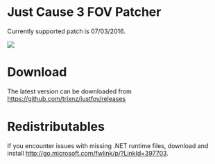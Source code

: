 # Just Cause 3 FOV Patcher
Currently supported patch is 07/03/2016.

![](https://cloud.githubusercontent.com/assets/2995953/12756496/b80a5328-ca1f-11e5-827c-8d224a24c274.png)

# Download
The latest version can be downloaded from https://github.com/trixnz/justfov/releases

# Redistributables
If you encounter issues with missing .NET runtime files, download and install http://go.microsoft.com/fwlink/p/?LinkId=397703.
